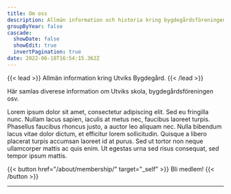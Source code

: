 ```yaml
---
title: Om oss
description: Allmän information och historia kring bygdegårdsföreningen.
groupByYear: false
cascade:
  showDate: false
  showEdit: true
  invertPagination: true
date: 2022-06-18T16:54:15.362Z
---
```


{{< lead >}}
Allmän information kring Utviks Bygdegård.
{{< /lead >}}

Här samlas diverese information om Utviks skola, bygdegårdsföreningen osv.

Lorem ipsum dolor sit amet, consectetur adipiscing elit. Sed eu fringilla nunc. Nullam lacus sapien, iaculis at metus nec, faucibus laoreet turpis. Phasellus faucibus rhoncus justo, a auctor leo aliquam nec. Nulla bibendum lacus vitae dolor dictum, et efficitur lorem sollicitudin. Quisque a libero placerat turpis accumsan laoreet id at purus. Sed ut tortor non neque ullamcorper mattis ac quis enim. Ut egestas urna sed risus consequat, sed tempor ipsum mattis.

{{< button href="/about/membership/" target="_self" >}}
Bli medlem!
{{< /button >}}

---

